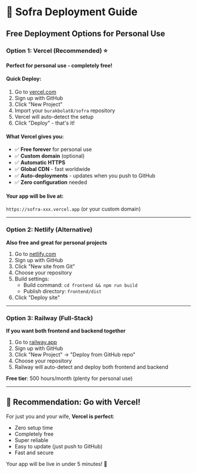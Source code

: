 # 🚀 Sofra Deployment Guide

## Free Deployment Options for Personal Use

### Option 1: Vercel (Recommended) ⭐

**Perfect for personal use - completely free!**

#### Quick Deploy:
1. Go to [vercel.com](https://vercel.com)
2. Sign up with GitHub
3. Click "New Project"
4. Import your `burakbolat8/sofra` repository
5. Vercel will auto-detect the setup
6. Click "Deploy" - that's it!

#### What Vercel gives you:
- ✅ **Free forever** for personal use
- ✅ **Custom domain** (optional)
- ✅ **Automatic HTTPS**
- ✅ **Global CDN** - fast worldwide
- ✅ **Auto-deployments** - updates when you push to GitHub
- ✅ **Zero configuration** needed

#### Your app will be live at:
`https://sofra-xxx.vercel.app` (or your custom domain)

---

### Option 2: Netlify (Alternative)

**Also free and great for personal projects**

1. Go to [netlify.com](https://netlify.com)
2. Sign up with GitHub
3. Click "New site from Git"
4. Choose your repository
5. Build settings:
   - Build command: `cd frontend && npm run build`
   - Publish directory: `frontend/dist`
6. Click "Deploy site"

---

### Option 3: Railway (Full-Stack)

**If you want both frontend and backend together**

1. Go to [railway.app](https://railway.app)
2. Sign up with GitHub
3. Click "New Project" → "Deploy from GitHub repo"
4. Choose your repository
5. Railway will auto-detect and deploy both frontend and backend

**Free tier**: 500 hours/month (plenty for personal use)

---

## 🎯 **Recommendation: Go with Vercel!**

For just you and your wife, **Vercel is perfect**:
- Zero setup time
- Completely free
- Super reliable
- Easy to update (just push to GitHub)
- Fast and secure

Your app will be live in under 5 minutes! 🚀
